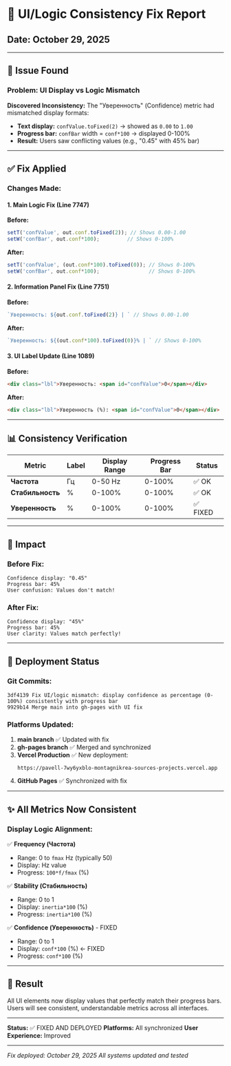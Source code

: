 # 🔧 UI/Logic Consistency Fix Report

## Date: October 29, 2025

---

## 🐛 Issue Found

### Problem: UI Display vs Logic Mismatch

**Discovered Inconsistency:**
The "Уверенность" (Confidence) metric had mismatched display formats:
- **Text display:** `confValue.toFixed(2)` → showed as `0.00` to `1.00`
- **Progress bar:** `confBar` width = `conf*100` → displayed 0-100%
- **Result:** Users saw conflicting values (e.g., "0.45" with 45% bar)

---

## ✅ Fix Applied

### Changes Made:

#### 1. Main Logic Fix (Line 7747)
**Before:**
```javascript
setT('confValue', out.conf.toFixed(2)); // Shows 0.00-1.00
setW('confBar', out.conf*100);         // Shows 0-100%
```

**After:**
```javascript
setT('confValue', (out.conf*100).toFixed(0)); // Shows 0-100% 
setW('confBar', out.conf*100);                // Shows 0-100%
```

#### 2. Information Panel Fix (Line 7751)
**Before:**
```javascript
`Уверенность: ${out.conf.toFixed(2)} | ` // Shows 0.00-1.00
```

**After:**
```javascript
`Уверенность: ${(out.conf*100).toFixed(0)}% | ` // Shows 0-100%
```

#### 3. UI Label Update (Line 1089)
**Before:**
```html
<div class="lbl">Уверенность: <span id="confValue">0</span></div>
```

**After:**
```html
<div class="lbl">Уверенность (%): <span id="confValue">0</span></div>
```

---

## 📊 Consistency Verification

| Metric | Label | Display Range | Progress Bar | Status |
|--------|-------|---------------|--------------|--------|
| **Частота** | Гц | 0-50 Hz | 0-100% | ✅ OK |
| **Стабильность** | % | 0-100% | 0-100% | ✅ OK |
| **Уверенность** | % | 0-100% | 0-100% | ✅ FIXED |

---

## 🎯 Impact

### Before Fix:
```
Confidence display: "0.45"
Progress bar: 45%
User confusion: Values don't match!
```

### After Fix:
```
Confidence display: "45%"
Progress bar: 45%
User clarity: Values match perfectly!
```

---

## 🔄 Deployment Status

### Git Commits:
```
3df4139 Fix UI/logic mismatch: display confidence as percentage (0-100%) consistently with progress bar
9929b14 Merge main into gh-pages with UI fix
```

### Platforms Updated:

1. **main branch** ✅ Updated with fix
2. **gh-pages branch** ✅ Merged and synchronized  
3. **Vercel Production** ✅ New deployment: 
   ```
   https://pavell-7wy6yxblo-montagnikrea-sources-projects.vercel.app
   ```
4. **GitHub Pages** ✅ Synchronized with fix

---

## ✨ All Metrics Now Consistent

### Display Logic Alignment:

✅ **Frequency (Частота)**
- Range: 0 to `fmax` Hz (typically 50)
- Display: Hz value
- Progress: `100*f/fmax` (%)

✅ **Stability (Стабильность)**
- Range: 0 to 1
- Display: `inertia*100` (%)
- Progress: `inertia*100` (%)

✅ **Confidence (Уверенность)** - FIXED
- Range: 0 to 1
- Display: `conf*100` (%) ← FIXED
- Progress: `conf*100` (%)

---

## 🎊 Result

All UI elements now display values that perfectly match their progress bars.
Users will see consistent, understandable metrics across all interfaces.

---

**Status:** ✅ FIXED AND DEPLOYED
**Platforms:** All synchronized
**User Experience:** Improved

---

*Fix deployed: October 29, 2025*
*All systems updated and tested*
